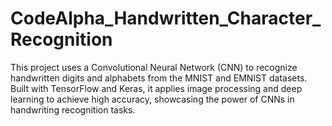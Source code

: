 # CodeAlpha_Handwritten_Character_Recognition
This project uses a Convolutional Neural Network (CNN) to recognize handwritten digits and alphabets from the MNIST and EMNIST datasets. Built with TensorFlow and Keras, it applies image processing and deep learning to achieve high accuracy, showcasing the power of CNNs in handwriting recognition tasks.
